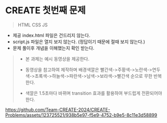 # CREATE 첫번째 문제
> HTML CSS JS

* 제공 index.html 파일은 건드리지 않는다.
* script.js 파일은 열지 보지 않는다. (정답이기 때문에 절때 보지 않는다.)
* 문제 풀이후 개념을 이해했는지 확인 받는다.

>* 본 과제는 예시 동영상을 제공한다.
>
>* 동영상을 참고하여 제작하며 배경색깔은 빨간색->주황색->노란색->연두색->초록색->하늘색->파란색->남색->보라색->빨간색 순으로 무한 반복 한다.
>
>* 색깔은 1.5초마다 바뀌며 transition 효과를 활용하여 부드럽게 전환되어야 한다.


https://github.com/Team-CREATE-2024/CREATE-Problems/assets/123725521/938b5e97-f5e9-4752-b9e5-8c11e3d58899

